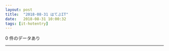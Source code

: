 ```yaml
---
layout: post
title:  "2018-08-31 はてぶIT"
date:   2018-08-31 10:00:32
tags: [it-hotentry]
---
```

0 件のデータあり

<hr>
